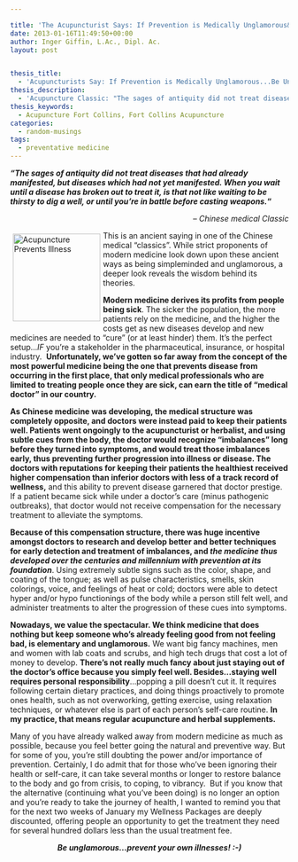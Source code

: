 ```yaml
---

title: 'The Acupuncturist Says: If Prevention is Medically Unglamorous&#8230;Be Unglamorous!'
date: 2013-01-16T11:49:50+00:00
author: Inger Giffin, L.Ac., Dipl. Ac.
layout: post


thesis_title:
  - 'Acupuncturists Say: If Prevention is Medically Unglamorous...Be Unglamorous!'
thesis_description:
  - 'Acupuncture Classic: "The sages of antiquity did not treat diseases that had already manifested, but diseases which had not yet manifested."  '
thesis_keywords:
  - Acupuncture Fort Collins, Fort Collins Acupuncture
categories:
  - random-musings
tags:
  - preventative medicine
---
```

**_&#8220;The sages of antiquity did not treat diseases that had already manifested, but diseases which had not yet manifested. When you wait until a disease has broken out to treat it, is that not like waiting to be thirsty to dig a well, or until you&#8217;re in battle before casting weapons._&#8220;**

<p style="text-align: right;">
  <em>&#8211; Chinese medical Classic</em>
</p>

 <img src="http://ih.constantcontact.com/fs124/1102844965003/img/130.jpg" alt="Acupuncture Prevents Illness" width="158" height="158" align="left" border="0" hspace="5" vspace="5" />This is an ancient saying in one of the Chinese medical &#8220;classics&#8221;. While strict proponents of modern medicine look down upon these ancient ways as being simpleminded and unglamorous, a deeper look reveals the wisdom behind its theories.

**Modern medicine derives its profits from people being sick**. The sicker the population, the more patients rely on the medicine, and the higher the costs get as new diseases develop and new medicines are needed to &#8220;cure&#8221; (or at least hinder) them. It&#8217;s the perfect setup&#8230;_IF_ you&#8217;re a stakeholder in the pharmaceutical, insurance, or hospital industry.  **Unfortunately, we&#8217;ve gotten so far away from the concept of the most powerful medicine being the one that prevents disease from occurring in the first place, that only medical professionals who are limited to treating people once they are sick, can earn the title of &#8220;medical doctor&#8221; in our country.**

**As Chinese medicine was developing, the medical structure was completely opposite, and doctors were instead paid to keep their patients well. Patients went ongoingly to the acupuncturist or herbalist, and using subtle cues from the body, the doctor would recognize &#8220;imbalances&#8221; long before they turned into symptoms, and would treat those imbalances early, thus preventing further progression into illness or disease. The doctors with reputations for keeping their patients the healthiest received higher compensation than inferior doctors with less of a track record of wellness,** and this ability to prevent disease garnered that doctor prestige. If a patient became sick while under a doctor&#8217;s care (minus pathogenic outbreaks), that doctor would not receive compensation for the necessary treatment to alleviate the symptoms.

**Because of this compensation structure, there was huge incentive amongst doctors to research and develop better and better techniques for early detection and treatment of imbalances, and _the medicine thus developed over the centuries and millennium with prevention at its foundation_**. Using extremely subtle signs such as the color, shape, and coating of the tongue; as well as pulse characteristics, smells, skin colorings, voice, and feelings of heat or cold; doctors were able to detect hyper and/or hypo functionings of the body while a person still felt well, and administer treatments to alter the progression of these cues into symptoms.

**Nowadays, we value the spectacular. We think medicine that does nothing but keep someone who&#8217;s already feeling good from not feeling bad, is elementary and unglamorous.** We want big fancy machines, men and women with lab coats and scrubs, and high tech drugs that cost a lot of money to develop. **There&#8217;s not really much fancy about just staying out of the doctor&#8217;s office because you simply feel well. Besides&#8230;staying well requires personal responsibility**&#8230;popping a pill doesn&#8217;t cut it. It requires following certain dietary practices, and doing things proactively to promote ones health, such as not overworking, getting exercise, using relaxation techniques, or whatever else is part of each person&#8217;s self-care routine. **In my practice, that means regular acupuncture and herbal supplements.**

Many of you have already walked away from modern medicine as much as possible, because you feel better going the natural and preventive way. But for some of you, you&#8217;re still doubting the power and/or importance of prevention. Certainly, I do admit that for those who&#8217;ve been ignoring their health or self-care, it can take several months or longer to restore balance to the body and go from crisis, to coping, to vibrancy.  But if you know that the alternative (continuing what you&#8217;ve been doing) is no longer an option and you&#8217;re ready to take the journey of health, I wanted to remind you that for the next two weeks of January my Wellness Packages are deeply discounted, offering people an opportunity to get the treatment they need for several hundred dollars less than the usual treatment fee.

<p style="text-align: center;">
  <strong> <em>Be unglamorous&#8230;prevent your own illnesses! :-) </em></strong>
</p>
